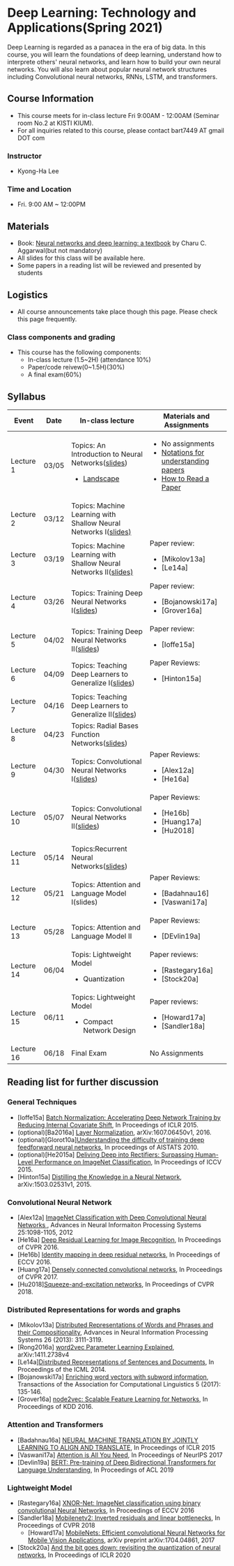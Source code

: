 # Deep Learning: Technology and Applications(Spring 2021)
Deep Learning is regarded as a panacea in the era of big data.
In this course, you will learn the foundations of deep learning, understand how to interprete others' neural networks, and learn how to build your own neural networks.
You will also learn about popular neural network structures including Convolutional neural networks, RNNs, LSTM, and transformers.

## Course Information
- This course meets for in-class lecture Fri 9:00AM - 12:00AM (Seminar room No.2 at KISTI KIUM).
- For all inquiries related to this course, please contact bart7449 AT gmail DOT com
### Instructor
- Kyong-Ha Lee 
### Time and Location
- Fri. 9:00 AM ~ 12:00PM
## Materials
- Book: <a href="https://link.springer.com/book/10.1007/978-3-319-94463-0">Neural networks and deep learning: a textbook</a> by Charu C. Aggarwal(but not mandatory)
- All slides for this class will be available here. 
- Some papers in a reading list will be reviewed and presented by students  
## Logistics
- All course announcements take place though this page. Please check this page frequently.
### Class components and grading
- This course has the following components:
  - In-class lecture (1.5~2H) (attendance 10%)
  - Paper/code reivew(0~1.5H)(30%)
  - A final exam(60%)

## Syllabus
|Event|Date|In-class lecture|Materials and Assignments|
|------|----|-------------|---------|
|Lecture 1|03/05|Topics: An Introduction to Neural Networks(<a href="http://www.charuaggarwal.net/Chap1slides.pdf">slides</a>)<ul><li><a href="https://github.com/bart7449/lecture2021a/blob/slides/landscape.pdf">Landscape</a>|<ul><li>No assignments <li><a href="https://www.deeplearningbook.org/contents/notation.html">Notations for understanding papers</a><li><a href="https://web.stanford.edu/class/ee384m/Handouts/HowtoReadPaper.pdf">How to Read a Paper</a>|
|Lecture 2|03/12|Topics: Machine Learning with Shallow Neural Networks I(<a href="http://www.charuaggarwal.net/Chap2slides.pdf">slides)</a> |        |
|Lecture 3|03/19|Topics: Machine Learning with Shallow Neural Networks II(<a href="http://www.charuaggawal.net/Chap2slides.pdf">slides)</a>|Paper review:<ul><li>[Mikolov13a]<li>[Le14a] |
|Lecture 4|03/26|Topics: Training Deep Neural Networks I(<a href="http://www.charuaggarwal.net/Chap3slides.pdf">slides</a>)|Paper review:<ul><li>[Bojanowski17a]<li>[Grover16a]|
|Lecture 5|04/02|Topics: Training Deep Neural Networks II(<a href="http://www.charuaggarwal.net/Chap3slides.pdf">slides</a>)|Paper review:<ul><li>[Ioffe15a] |
|Lecture 6|04/09|Topics: Teaching Deep Learners to Generalize I(<a href="http://www.charuaggarwal.net/Chap4slides.pdf">slides</a>)|Paper Reviews:<ul><li>[Hinton15a] |
|Lecture 7|04/16|Topics: Teaching Deep Learners to Generalize II(<a href="http://www.charuaggarwal.net/Chap4slides.pdf">slides</a>)| |
|Lecture 8|04/23|Topics: Radial Bases Function Networks(<a href="http://www.charuaggarwal.net/Chap5slides.pdf">slides</a>)| |
|Lecture 9|04/30|Topics: Convolutional Neural Networks I(<a href="http://www.charuaggarwal.net/Chap8slides.pdf">slides</a>)|Paper Reviews:<ul><li>[Alex12a]<li>[He16a] |
|Lecture 10|05/07|Topics: Convolutional Neural Networks II(<a href="http://www.charuaggarwal.net/Chap8slides.pdf">slides</a>)|Paper Reviews:<ul><li>[He16b]<li>[Huang17a]<li>[Hu2018] |
|Lecture 11|05/14|Topics:Recurrent Neural Networks(<a href="http://www.charuaggarwal.net/Chap7slides.pdf">slides</a>)| | 
|Lecture 12|05/21|Topics: Attention and Language Model I(slides)|Paper Reviews:<ul><li>[Badahnau16]<li>[Vaswani17a]|
|Lecture 13|05/28|Topics: Attention and Language Model II|Paper Reviews:<ul><li>[DEvlin19a] |
|Lecture 14|06/04|Topis: Lightweight Model<ul><li>Quantization|Paper reviews:<ul><li>[Rastegary16a]<li>[Stock20a]|
|Lecture 15|06/11|Topics: Lightweight Model<ul><li>Compact Network Design|Paper reviews:<ul><li>[Howard17a]<li>[Sandler18a] |
|Lecture 16|06/18|Final Exam|No Assignments | 
  
## Reading list for further discussion
### General Techniques
- [Ioffe15a] <a href="http://proceedings.mlr.press/v37/ioffe15.pdf"> Batch Normalization: Accelerating Deep Network Training by Reducing Internal Covariate Shift</a>, In Proceedings of ICLR 2015.
- (optional)[Ba2016a] <a href="https://arxiv.org/pdf/1607.06450.pdf?utm_source=sciontist.com">Layer Normalization</a>, arXiv:1607.06450v1, 2016.
- (optional)[Glorot10a]<a href="http://proceedings.mlr.press/v9/glorot10a/glorot10a.pdf">Understanding the difficulty of training deep feedforward neural networks</a>, In proceedings of AISTATS 2010.
- (optional)[He2015a] <a href="https://openaccess.thecvf.com/content_iccv_2015/papers/He_Delving_Deep_into_ICCV_2015_paper.pdf">Deliving Deep into Rectifiers: Surpassing Human-Level Performance on ImageNet Classification</a>, In Proceedings of ICCV 2015.
- [Hinton15a] <a href="https://arxiv.org/pdf/1503.02531.pdf">Distilling the Knowledge in a Neural Network</a>, arXiv:1503.02531v1, 2015.

### Convolutional Neural Network
- [Alex12a] <a href="https://kr.nvidia.com/content/tesla/pdf/machine-learning/imagenet-classification-with-deep-convolutional-nn.pdf">ImageNet Classification with Deep Convolutional Neural Networks </a>,  Advances in Neural Informaiton Processing Systems 25:1098-1105, 2012
- [He16a] <a href="https://openaccess.thecvf.com/content_cvpr_2016/papers/He_Deep_Residual_Learning_CVPR_2016_paper.pdf">Deep Residual Learning for Image Recognition</a>, In Proceedings of CVPR 2016.
- [He16b] <a href="https://arxiv.org/pdf/1603.05027.pdf">Identity mapping in deep residual networks</a>, In Proceedings of ECCV 2016.
- [Huang17a] <a href="https://openaccess.thecvf.com/content_cvpr_2017/papers/Huang_Densely_Connected_Convolutional_CVPR_2017_paper.pdf">Densely connected convolutional networks</a>, In Proceedings of CVPR 2017.
- [Hu2018]<a href="">Squeeze-and-excitation networks</a>, In Proceedings of CVPR 2018.

### Distributed Representations for words and graphs
- [Mikolov13a] <a href="https://arxiv.org/pdf/1310.4546.pdf">Distributed Representations of Words and Phrases and their Compositionality</a>, Advances in Neural Information Processing Systems 26 (2013): 3111-3119.
- [Rong2016a] <a href="https://arxiv.org/pdf/1411.2738.pdf&xid=25657,15700021,15700124,15700149,15700168,15700186,15700191,15700201,15700208&usg=ALkJrhhNCZKc2CO7hRoTrGd6aH2nBc-ZVQ">word2vec Parameter Learning Explained</a>, arXiv:1411.2738v4
- [Le14a]<a href="http://proceedings.mlr.press/v32/le14.pdf">Distributed Representations of Sentences and Documents</a>, In Proceedings of the ICML 2014.
- [Bojanowski17a] <a href="https://www.mitpressjournals.org/doi/pdfplus/10.1162/tacl_a_00051?source=post_page---------------------------">Enriching word vectors with subword information</a>, Transactions of the Association for Computational Linguistics 5 (2017): 135-146.
- [Grover16a] <a href="https://dl.acm.org/doi/pdf/10.1145/2939672.2939754">node2vec: Scalable Feature Learning for Networks</a>, In Proceedings of KDD 2016.

### Attention and Transformers
- [Badahnau16a] <a href="https://arxiv.org/pdf/1409.0473.pdf"> NEURAL MACHINE TRANSLATION BY JOINTLY LEARNING TO ALIGN AND TRANSLATE</a>, In Proceedings of ICLR 2015
- [Vaswani17a] <a href="https://arxiv.org/pdf/1706.03762.pdf">Attention is All You Need<a>, In Proceedings of NeurIPS 2017  
- [Devlin19a] <a href="https://www.aclweb.org/anthology/N19-1423/">BERT: Pre-training of Deep Bidirectional Transformers for Language Understanding</a>, In Proceedings of ACL 2019

### Lightweight Model
  - [Rastegary16a] <a href="https://arxiv.org/pdf/1603.05279.pdf?source=post_page---------------------------">XNOR-Net: ImageNet classification using binary convolutional Neural Networks</a>, In Proceedings of ECCV 2016
  - [Sandler18a] <a href="https://openaccess.thecvf.com/content_cvpr_2018/papers/Sandler_MobileNetV2_Inverted_Residuals_CVPR_2018_paper.pdf">Mobilenetv2: Inverted residuals and linear bottlenecks</a>, In Proceedings of CVPR 2018
    - [Howard17a] <a href="">MobileNets: Efficient convolutional Neural Networks for Mobile Vision Applications</a>, arXiv preprint arXiv:1704.04861, 2017
  - [Stock20a] <a href="https://arxiv.org/pdf/1907.05686.pdf?utm_campaign=ExternalTechRecSeptember52019&utm_content=100275348&utm_medium=social&utm_source=twitter&hss_channel=tw-992153930095251456">And the bit goes down: revisiting the quantization of neural networks</a>, In Proceedings of ICLR 2020
